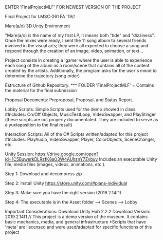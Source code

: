ENTER 'FinalProjectMLF' FOR NEWEST VERSION OF THE PROJECT























Final Project for LMSC-261 FA '19//

Mare(a/o) 3D Unity Environment

"Mare(a/o) is the name of my first LP, it means both "tide" and "dizziness". Once the mixes were ready, I sent the 11 song album to several friends involved in the visual arts; they were all expected to choose a song and respond through the creation of an image, video, animation, or text...

Project consists in creating a 'game' where the user is able to experience each song of the album as a room/scene that contains all of the content created by the artists. Additionally, the program asks for the user's mood to determine the trajectory (song order)

Estructure of Github Repository: *** FOLDER 'FinalProjectMLF' = Contains the material for the final submission

Proposal Documents: Preproposal, Proposal, and Status Report.

Lobby Scripts: Simple Scripts used for the demo showed in class. #Includes: On/Off Objects, MusicTestLoop, VideoSwapper, and PlayStinger (these scripts are not properly documentated. They are included to serve as a yuxtaposition to the final result)

Interaction Scripts: All of the C# Scripts written/adapted for this project #Includes: PlayAudio, VideoSwapper, Player, ColorObjects, SceneChanger, etc.

Unity Session: https://drive.google.com/open?id=1C5BuwerkDLRzfK8aO3W4AUhznY7Zybuy Includes an executable Unity file, media files (images, videos, animations, etc.).

Step 1: Download and decompress zip

Step 2: Install Unity https://store.unity.com/#plans-individual

Step 3: Make sure you have the right version (2019.2.14f1)

Step 4: The executable is in the Asset folder --> Scenes --> Lobby

Important Considerations: Download Unity Hub 2.2.2 Download Version: 2019.2.14f1 // This project is a demo version of the museum. It contains basic mechanics, media, and general infrastructure *Scripts that have 'meta' are liscensed and were used/adapted for specific functions of this project
